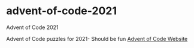 # advent-of-code-2021
Advent of Code 2021

Advent of Code puzzles for 2021- Should be fun
[Advent of Code Website](https://adventofcode.com)
